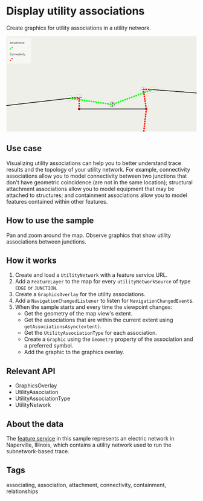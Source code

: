 # Display utility associations

Create graphics for utility associations in a utility network.

![Image of display utility associations](DisplayUtilityAssociations.png)

## Use case

Visualizing utility associations can help you to better understand trace results and the topology of your utility network. For example, connectivity associations allow you to model connectivity between two junctions that don't have geometric coincidence (are not in the same location); structural attachment associations allow you to model equipment that may be attached to structures; and containment associations allow you to model features contained within other features.

## How to use the sample

Pan and zoom around the map. Observe graphics that show utility associations between junctions.

## How it works

1. Create and load a `UtilityNetwork` with a feature service URL.
2. Add a `FeatureLayer` to the map for every `utilityNetworkSource` of type `EDGE` or `JUNCTION`.
3. Create a `GraphicsOverlay` for the utility associations.
4. Add a `NavigationChangedListener` to listen for `NavigationChangedEvent`s.
5. When the sample starts and every time the viewpoint changes:
    * Get the geometry of the map view's extent.
    * Get the associations that are within the current extent using `getAssociationsAsync(extent)`.
    * Get the `UtilityAssociationType` for each association.
    * Create a `Graphic` using the `Geometry` property of the association and a preferred symbol.
    * Add the graphic to the graphics overlay.

## Relevant API

* GraphicsOverlay
* UtilityAssociation
* UtilityAssociationType
* UtilityNetwork

## About the data

The [feature service](https://sampleserver7.arcgisonline.com/arcgis/rest/services/UtilityNetwork/NapervilleElectric/FeatureServer) in this sample represents an electric network in Naperville, Illinois, which contains a utility network used to run the subnetwork-based trace.

## Tags

associating, association, attachment, connectivity, containment, relationships
